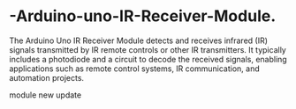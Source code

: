# -Arduino-uno-IR-Receiver-Module.
The Arduino Uno IR Receiver Module detects and receives infrared (IR) signals transmitted by IR remote controls or other IR transmitters. It typically includes a photodiode and a circuit to decode the received signals, enabling applications such as remote control systems, IR communication, and automation projects.

module new update